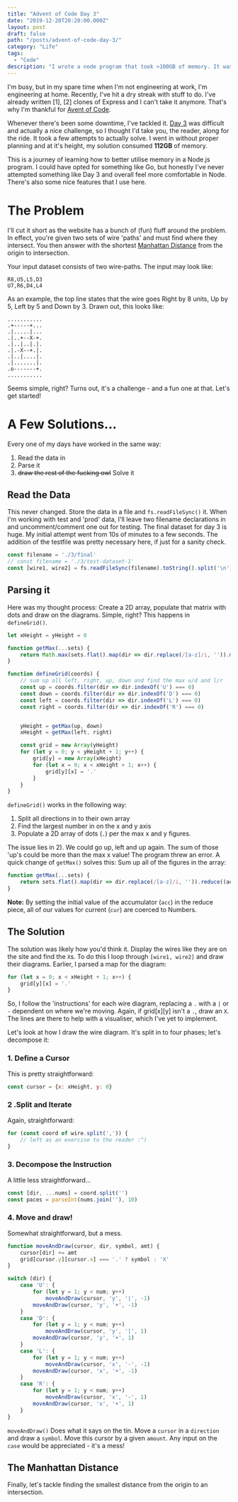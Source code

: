 ```yaml
---
title: "Advent of Code Day 3"
date: "2019-12-20T20:20:00.000Z"
layout: post
draft: false
path: "/posts/advent-of-code-day-3/"
category: "Life"
tags:
  - "Code"
description: "I wrote a node program that took >100GB of memory. It wasn't a Slack clone."
---
```


I'm busy, but in my spare time when I'm not engineering at work, I'm engineering at home. Recently, I've hit a dry streak with stuff to do. I've already written [1], [2] clones of Express and I can't take it anymore. That's why I'm thankful for [Avent of Code](https://adventofcode.com/).

Whenever there's been some downtime, I've tackled it. [Day 3](https://adventofcode.com/2019/day/3) was difficult and actually a nice challenge, so I thought I'd take you, the reader, along for the ride. It took a few attempts to actually solve. I went in without proper planning and at it's height, my solution consumed **112GB** of memory.

This is a journey of learning how to better utilise memory in a Node.js program. I could have opted for something like Go, but honestly I've never attempted something like Day 3 and overall feel more comfortable in Node. There's also some nice features that I use here.

# The Problem
I'll cut it short as the website has a bunch of (fun) fluff around the problem. In effect, you're given two sets of wire 'paths' and must find where they intersect. You then answer with the shortest [Manhattan Distance](https://en.wikipedia.org/wiki/Taxicab_geometry) from the origin to intersection.

Your input dataset consists of two wire-paths. The input may look like:
```
R8,U5,L5,D3
U7,R6,D4,L4
```

As an example, the top line states that the wire goes Right by 8 units, Up by 5, Left by 5 and Down by 3. Drawn out, this looks like:
```
...........
.+-----+...
.|.....|...
.|..+--X-+.
.|..|..|.|.
.|.-X--+.|.
.|..|....|.
.|.......|.
.o-------+.
...........
```

Seems simple, right? Turns out, it's a challenge - and a fun one at that. Let's get started!


# A Few Solutions...

Every one of my days have worked in the same way:
1. Read the data in
2. Parse it
3. ~~draw the rest of the fucking owl~~ Solve it

## Read the Data
This never changed. Store the data in a file and `fs.readFileSync()` it. 
When I'm working with test and 'prod' data, I'll leave two filename declarations in and uncomment/comment one out for testing. The final dataset for day 3 is huge. My initial attempt went from 10s of minutes to a few seconds. The addition of the testfile was pretty necessary here, if just for a sanity check.

```js
const filename = './3/final'
// const filename = './3/test-dataset-1'
const [wire1, wire2] = fs.readFileSync(filename).toString().split('\n')
```

## Parsing it
Here was my thought process: Create a 2D array, populate that matrix with dots and draw on the diagrams. Simple, right? This happens in `defineGrid()`.

```js
let xHeight = yHeight = 0

function getMax(...sets) {
    return Math.max(sets.flat().map(dir => dir.replace(/[a-z]/i, '')).map(num => parseInt(num, 10)))
}

function defineGrid(coords) {
    // sum up all left, right, up, down and find the max u/d and l/r
    const up = coords.filter(dir => dir.indexOf('U') === 0)
    const down = coords.filter(dir => dir.indexOf('D') === 0)
    const left = coords.filter(dir => dir.indexOf('L') === 0)
    const right = coords.filter(dir => dir.indexOf('R') === 0)


    yHeight = getMax(up, down)
    xHeight = getMax(left, right)

    const grid = new Array(yHeight)
    for (let y = 0; y < yHeight + 1; y++) {
        grid[y] = new Array(xHeight)
        for (let x = 0; x < xHeight + 1; x++) {
            grid[y][x] = '.'
        }
	} 
}
```

`defineGrid()` works in the following way:
1. Split all directions in to their own array
2. Find the largest number in on the x and y axis
3. Populate a 2D array of dots (`.`) per the max x and y figures.

The issue lies in 2). We could go up, left and up again. The sum of those 'up's could be more than the max x value! The program threw an error. A quick change of `getMax()` solves this: Sum up all of the figures in the array:
```js
function getMax(...sets) {
    return sets.flat().map(dir => dir.replace(/[a-z]/i, '')).reduce((acc, cur) => acc + cur, 0)
}
```

**Note:** By setting the initial value of the accumulator (`acc`) in the reduce piece, all of our values for current (`cur`) are coerced to Numbers.


## The Solution
The solution was likely how you'd think it. Display the wires like they are on the site and find the `X`s. To do this I loop through `[wire1, wire2]` and draw their diagrams. Earlier, I parsed a map for the diagram:
```js
for (let x = 0; x < xHeight + 1; x++) {
	grid[y][x] = '.'
}
```

So, I follow the 'instructions' for each wire diagram, replacing a `.` with a `|` or `-` dependent on where we're moving. Again, if grid[x][y] isn't a `.`, draw an `X`. The lines are there to help with a visualiser, which I've yet to implement. 

Let's look at how I draw the wire diagram. It's split in to four phases; let's decompose it:


### 1. Define a Cursor
This is pretty straightforward:
```js
const cursor = {x: xHeight, y: 0}
```

### 2 .Split and Iterate
Again, straightforward:
```js
for (const coord of wire.split(',')) {
	// left as an exercise to the reader :^)
}
```

### 3. Decompose the Instruction
A little less straightforward...
```js
const [dir, ...nums] = coord.split('')
const paces = parseInt(nums.join(''), 10)
```

### 4. Move and draw!
Somewhat straightforward, but a mess.
```js
function moveAndDraw(cursor, dir, symbol, amt) {
	cursor[dir] += amt
	grid[cursor.y][cursor.x] === '.' ? symbol : 'X'
}

switch (dir) {
	case 'U': {
		for (let y = 1; y < num; y++)
			moveAndDraw(cursor, 'y', '|', -1)	
		moveAndDraw(cursor, 'y', '+', -1)
	}
	case 'D': {
		for (let y = 1; y < num; y++)
			moveAndDraw(cursor, 'y', '|', 1)	
		moveAndDraw(cursor, 'y', '+', 1)
	}
	case 'L': {
		for (let y = 1; y < num; y++)
			moveAndDraw(cursor, 'x', '-', -1)	
		moveAndDraw(cursor, 'x', '+', -1)
	}
	case 'R': {
		for (let y = 1; y < num; y++)
			moveAndDraw(cursor, 'x', '-', 1)	
		moveAndDraw(cursor, 'x', '+', 1)
	}
}
```

`moveAndDraw()` Does what it says on the tin. Move a `cursor` in a `direction` and draw a `symbol`. Move this cursor by a given `amount`. Any input on the `case` would be appreciated - it's a mess!

## The Manhattan Distance
Finally, let's tackle finding the smallest distance from the origin to an intersection.